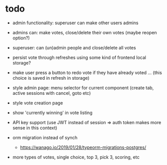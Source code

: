 # todo

- admin functionality: superuser can make other users admins
- admins can: make votes, close/delete their own votes (maybe reopen option?)
- superuser: can (un)admin people and close/delete all votes

- persist vote through refreshes using some kind of frontend local storage?
- make user press a button to redo vote if they have already voted ... (this choice is saved in refresh in storage)

- style admin page: menu selector for current component (create tab, active sessions with cancel, goto etc)
- style vote creation page
- show 'currently winning' in vote listing

- API key support (use JWT instead of session => auth token makes more sense in this context)
- orm migration instead of synch
	- https://wanago.io/2019/01/28/typeorm-migrations-postgres/

- more types of votes, single choice, top 3, pick 3, scoring, etc
